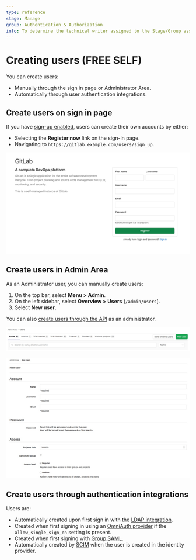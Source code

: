 ```yaml
---
type: reference
stage: Manage
group: Authentication & Authorization
info: To determine the technical writer assigned to the Stage/Group associated with this page, see https://about.gitlab.com/handbook/engineering/ux/technical-writing/#assignments
---
```


# Creating users **(FREE SELF)**

You can create users:

- Manually through the sign in page or Administrator Area.
- Automatically through user authentication integrations.

## Create users on sign in page

If you have [sign-up enabled](../../admin_area/settings/sign_up_restrictions.md), users can create
their own accounts by either:

- Selecting the **Register now** link on the sign-in page.
- Navigating to `https://gitlab.example.com/users/sign_up`.

![Register Tab](img/register_v13_6.png)

## Create users in Admin Area

As an Administrator user, you can manually create users:

1. On the top bar, select **Menu > Admin**.
1. On the left sidebar, select **Overview > Users** (`/admin/users`).
1. Select **New user**.

You can also [create users through the API](../../../api/users.md) as an administrator.

![Administrator User Button](img/admin_user_button.png)

![Administrator User Form](img/admin_user_form.png)

## Create users through authentication integrations

Users are:

- Automatically created upon first sign in with the [LDAP integration](../../../administration/auth/ldap/index.md).
- Created when first signing in using an [OmniAuth provider](../../../integration/omniauth.md) if
  the `allow_single_sign_on` setting is present.
- Created when first signing with [Group SAML](../../group/saml_sso/index.md).
- Automatically created by [SCIM](../../group/saml_sso/scim_setup.md) when the user is created in
  the identity provider.
